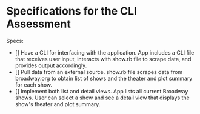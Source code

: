 # Specifications for the CLI Assessment

Specs:
- [] Have a CLI for interfacing with the application.
      App includes a CLI file that receives user input, interacts with
      show.rb file to scrape data, and provides output accordingly.
- [] Pull data from an external source.
      show.rb file scrapes data from broadway.org to obtain list of shows and the theater
      and plot summary for each show.
- [] Implement both list and detail views.
      App lists all current Broadway shows. User can select a show and see a detail view
      that displays the show's theater and plot summary.
